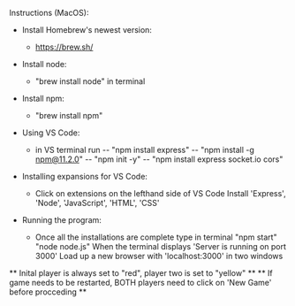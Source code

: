 Instructions (MacOS):

* Install Homebrew's newest version:
    - https://brew.sh/

* Install node:
    - "brew install node" in terminal

* Install npm:
    - "brew install npm"

* Using VS Code:
    - in VS terminal run -- "npm install express"
                         -- "npm install -g npm@11.2.0"
                         -- "npm init -y"
                         -- "npm install express socket.io cors"

* Installing expansions for VS Code:
    - Click on extensions on the lefthand side of VS Code 
      Install 'Express', 'Node', 'JavaScript', 'HTML', 'CSS'

* Running the program:
    - Once all the installations are complete type in terminal
      "npm start"
      "node node.js"
      When the terminal displays 'Server is running on port 3000'
      Load up a new browser with 'localhost:3000' in two windows

** Inital player is always set to "red", player two is set to "yellow" **
** If game needs to be restarted, BOTH players need to click on 'New Game' before procceding **